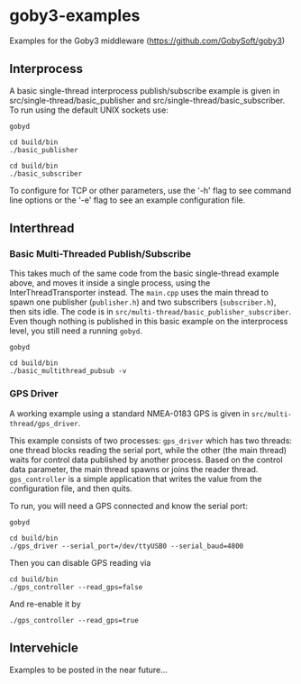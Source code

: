 # goby3-examples
Examples for the Goby3 middleware (https://github.com/GobySoft/goby3)

## Interprocess
A basic single-thread interprocess publish/subscribe example is given in src/single-thread/basic_publisher and src/single-thread/basic_subscriber. To run using the default UNIX sockets use:
```
gobyd
```
```
cd build/bin
./basic_publisher
```
```
cd build/bin
./basic_subscriber
```
To configure for TCP or other parameters, use the '-h' flag to see command line options or the '-e' flag to see an example configuration file.

## Interthread

### Basic Multi-Threaded Publish/Subscribe 

This takes much of the same code from the basic single-thread example above, and moves it inside a single process, using the InterThreadTransporter instead. The ```main.cpp``` uses the main thread to spawn one publisher (```publisher.h```) and two subscribers (```subscriber.h```), then sits idle. The code is in ```src/multi-thread/basic_publisher_subscriber```. Even though nothing is published in this basic example on the interprocess level, you still need a running ```gobyd```.

```
gobyd
```

```
cd build/bin
./basic_multithread_pubsub -v
```


### GPS Driver
A working example using a standard NMEA-0183 GPS is given in ```src/multi-thread/gps_driver```.

This example consists of two processes: ```gps_driver``` which has two threads: one thread blocks reading the serial port, while the other (the main thread) waits for control data published by another process. Based on the control data parameter, the main thread spawns or joins the reader thread. ```gps_controller``` is a simple application that writes the value from the configuration file, and then quits.

To run, you will need a GPS connected and know the serial port:
```
gobyd
```

```
cd build/bin
./gps_driver --serial_port=/dev/ttyUSB0 --serial_baud=4800
```

Then you can disable GPS reading via
```
cd build/bin
./gps_controller --read_gps=false
```

And re-enable it by 
```
./gps_controller --read_gps=true
```


## Intervehicle
Examples to be posted in the near future...
